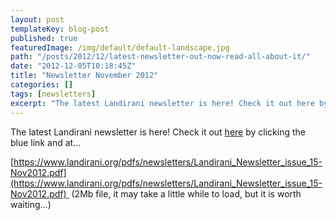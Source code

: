 ```yaml
---
layout: post
templateKey: blog-post
published: true
featuredImage: /img/default/default-landscape.jpg
path: "/posts/2012/12/latest-newsletter-out-now-read-all-about-it/"
date: "2012-12-05T10:18:45Z"
title: "Newsletter November 2012"
categories: []
tags: [newsletters]
excerpt: "The latest Landirani newsletter is here! Check it out here by clicking the blue link and at... http..."
---
```


The latest Landirani newsletter is here! Check it out [here](https://www.landirani.org/pdfs/newsletters/Landirani_Newsletter_issue_15-Nov2012.pdf) by clicking the blue link and at...

[https://www.landirani.org/pdfs/newsletters/Landirani_Newsletter_issue_15-Nov2012.pdf](https://www.landirani.org/pdfs/newsletters/Landirani_Newsletter_issue_15-Nov2012.pdf)  (2Mb file, it may take a little while to load, but it is worth waiting...)
